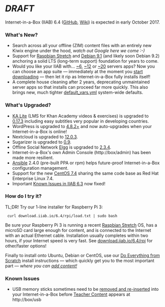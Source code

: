# _**DRAFT**_

Internet-in-a-Box (IIAB) 6.4 ([GitHub](https://github.com/iiab/iiab/milestone/1), [Wiki](http://wiki.iiab.io/6.4)) is expected in early October 2017.

### What's New?

* Search across all your offline (ZIM) content files with an entirely new Kiwix engine under the hood, _watch out Google here we come :-)_
* Support for [Raspbian Stretch](https://www.raspberrypi.org/blog/raspbian-stretch/) and [Debian 9.1](https://www.debian.org/News/2017/20170722) (and likely soon Debian 9.2) anchoring a solid LTS (long-term support) foundation for years to come.
* Would you like your IIAB with... [~6](http://wiki.laptop.org/go/IIAB/local_vars_min.yml), [~12](http://wiki.laptop.org/go/IIAB/local_vars.yml) or [~20](http://wiki.laptop.org/go/IIAB/local_vars_big.yml) servers apps?  Now you can choose an app suite &mdash; immediately at the moment you [start downloading](http://download.iiab.io/6.4/rpi/README.html) &mdash; then let it rip as Internet-in-a-Box fully installs itself!
* A complete house cleaning after 2 years, deprecating unmaintained server apps so that installs can proceed far more quickly.  This also brings new, much tighter [default_vars.yml](https://github.com/iiab/iiab/blob/master/vars/default_vars.yml) system-wide defaults.

### What's Upgraded?

* [KA Lite](http://ka-lite.readthedocs.io/en/latest/installguide/release_notes.html) (LMS for Khan Academy videos & exercises) is upgraded to [0.17.3](https://github.com/learningequality/ka-lite/releases) including easy subtitles very popular in developing countries.
* WordPress is upgraded to [4.8.2+](https://wordpress.org/news/2017/09/wordpress-4-8-2-security-and-maintenance-release/) and now auto-upgrades when your Internet-in-a-Box is online!
* Nextcloud is upgraded to [12.0.3](https://nextcloud.com/changelog/).
* Sugarizer is upgraded to [0.9](http://lists.sugarlabs.org/archive/iaep/2017-September/020080.html).
* Offline Social Network [Elgg](http://learn.elgg.org/en/2.3/) is upgraded to [2.3.4](https://github.com/Elgg/Elgg/blob/2.3.4/CHANGELOG.md).
* Internet-in-a-Box's own Admin Console (http://box/admin) has been made more resilient.
* [Ansible](https://en.wikipedia.org/wiki/Ansible_(software)) 2.4.0 (pre-built PPA or rpm) helps future-proof Internet-in-a-Box configuration management.
* Support for the new [CentOS 7.4](https://wiki.centos.org/Manuals/ReleaseNotes/CentOS7.1708) sharing the same code base as Red Hat Enterprise Linux 7.4.
* Important [Known Issues in IIAB 6.3](https://github.com/iiab/iiab/wiki/IIAB-6.3-Release-Notes#known-issues) now fixed!

### How do I try it?

TL;DR!  Try our 1-line installer for Raspberry Pi 3:

     curl download.iiab.io/6.4/rpi/load.txt | sudo bash

Be sure your Raspberry Pi 3 is running a recent [Raspbian Stretch](https://www.raspberrypi.org/downloads/raspbian/) OS, has a microSD card large enough for content, and is connected to the Internet with an actual Ethernet cable.  Installation usually completes within two hours, if your Internet speed is very fast.  See [download.iiab.io/6.4/rpi](http://download.iiab.io/6.4/rpi/README.html) for other/faster options!

Finally to install onto Ubuntu, Debian or CentOS, use our [Do Everything from Scratch](https://github.com/iiab/iiab/wiki/IIAB-Installation#do-everything-from-scratch) install instructions &mdash; which quickly get you to the most important part &mdash; _where you can [add content!](https://github.com/iiab/iiab/wiki/IIAB-Installation#add-content)_

### Known Issues

* USB memory sticks sometimes need to be [removed and re-inserted](https://github.com/iiab/iiab/issues/329#issuecomment-333330362) into your Internet-in-a-Box before [Teacher Content](http://wiki.laptop.org/go/IIAB/FAQ#Can_teachers_display_their_own_content.3F) appears at http://box/usb